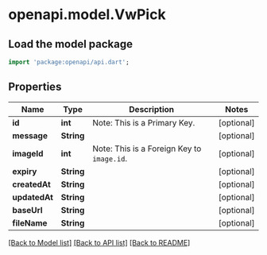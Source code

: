 # openapi.model.VwPick

## Load the model package
```dart
import 'package:openapi/api.dart';
```

## Properties
Name | Type | Description | Notes
------------ | ------------- | ------------- | -------------
**id** | **int** | Note: This is a Primary Key.<pk/> | [optional] 
**message** | **String** |  | [optional] 
**imageId** | **int** | Note: This is a Foreign Key to `image.id`.<fk table='image' column='id'/> | [optional] 
**expiry** | **String** |  | [optional] 
**createdAt** | **String** |  | [optional] 
**updatedAt** | **String** |  | [optional] 
**baseUrl** | **String** |  | [optional] 
**fileName** | **String** |  | [optional] 

[[Back to Model list]](../README.md#documentation-for-models) [[Back to API list]](../README.md#documentation-for-api-endpoints) [[Back to README]](../README.md)


